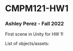 # CMPM121-HW1
### Ashley Perez - Fall 2022

First scene in Unity for HW 1!

List of objects/assets:
